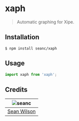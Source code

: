 # xaph
> Automatic graphing for Xipe.

## Installation
```shell
$ npm install seanc/xaph
```

## Usage
```javascript
import xaph from 'xaph';
```

## Credits
| ![seanc][avatar] |
|:---:|
| [Sean Wilson][github] |

  [avatar]: https://avatars.githubusercontent.com/u/13725538?v=3&s=125
  [github]: https://github.com/seanc